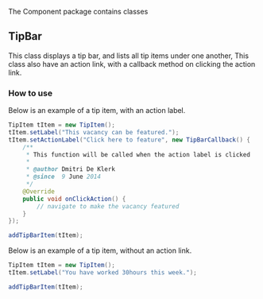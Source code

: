 The Component package contains classes

## TipBar
This class displays a tip bar, and lists all tip items under one another, This class
also have an action link, with a callback method on clicking the action link.

### How to use
Below is an example of a tip item, with an action label.
```java
TipItem tItem = new TipItem();
tItem.setLabel("This vacancy can be featured.");
tItem.setActionLabel("Click here to feature", new TipBarCallback() {
    /**
     * This function will be called when the action label is clicked
     * 
     * @author Dmitri De Klerk
     * @since  9 June 2014
     */
    @Override
    public void onClickAction() {
        // navigate to make the vacancy featured
    }
});

addTipBarItem(tItem);
```

Below is an example of a tip item, without an action link. 
```java
TipItem tItem = new TipItem();
tItem.setLabel("You have worked 30hours this week.");

addTipBarItem(tItem);
```
